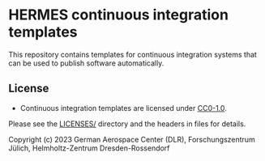 <!--
SPDX-FileCopyrightText: 2023 German Aerospace Center (DLR), Forschungszentrum Jülich, Helmholtz-Zentrum Dresden-Rossendorf

SPDX-License-Identifier: CC0-1.0
-->

# HERMES continuous integration templates

This repository contains templates for continuous integration systems that can be used to publish software automatically.

## License

- Continuous integration templates are licensed under [CC0-1.0](https://github.com/hermes-hmc/ci-templates/blob/main/LICENSES/CC0-1.0.txt).

Please see the [LICENSES/](LICENSES/) directory and the headers in files for details.

Copyright (c) 2023 German Aerospace Center (DLR), Forschungszentrum Jülich, Helmholtz-Zentrum Dresden-Rossendorf
